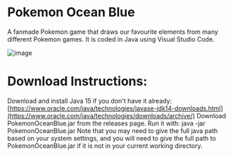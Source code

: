 # Pokemon Ocean Blue
A fanmade Pokemon game that draws our favourite elements from many different Pokemon games. It is coded in Java using Visual Studio Code.

![image](https://github.com/Jake-L/PokemonOceanBlue/assets/43321270/e71f3d59-39b8-4dba-b519-5168308faca1)


# Download Instructions:
Download and install Java 15 if you don't have it already: [https://www.oracle.com/java/technologies/javase-jdk14-downloads.html](https://www.oracle.com/java/technologies/downloads/archive/)
Download PokemonOceanBlue.jar from the releases page.
Run it with: java -jar PokemonOceanBlue.jar
Note that you may need to give the full java path based on your system settings, and you will need to give the full path to PokemonOceanBlue.jar if it is not in your current working directory.
